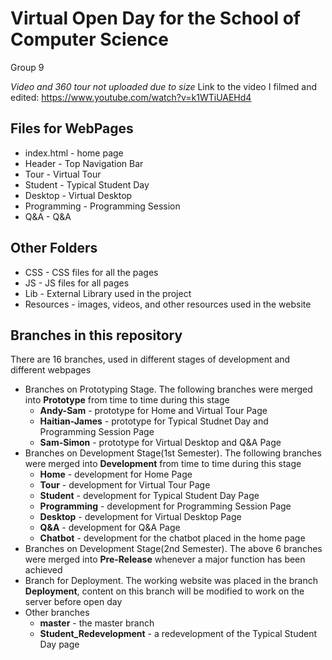 # Virtual Open Day for the School of Computer Science
Group 9

*Video and 360 tour not uploaded due to size*
Link to the video I filmed and edited: https://www.youtube.com/watch?v=k1WTiUAEHd4

## Files for WebPages
* index.html - home page
* Header - Top Navigation Bar
* Tour - Virtual Tour
* Student - Typical Student Day
* Desktop - Virtual Desktop
* Programming - Programming Session
* Q&A - Q&A

## Other Folders
* CSS - CSS files for all the pages
* JS - JS files for all pages
* Lib - External Library used in the project
* Resources - images, videos, and other resources used in the website

## Branches in this repository

There are 16 branches, used in different stages of development and different webpages
* Branches on Prototyping Stage. The following branches were merged into **Prototype** from time to time during this stage
    * **Andy-Sam** - prototype for Home and Virtual Tour Page
    * **Haitian-James** - prototype for Typical Studnet Day and Programming Session Page
    * **Sam-Simon** - prototype for Virtual Desktop and Q&A Page
* Branches on Development Stage(1st Semester). The following branches were merged into **Development** from time to time during this stage
    * **Home** - development for Home Page
    * **Tour** - development for Virtual Tour Page
    * **Student** - development for Typical Student Day Page
    * **Programming** - development for Programming Session Page
    * **Desktop** - development for Virtual Desktop Page
    * **Q&A** - development for Q&A Page
    * **Chatbot** - development for the chatbot placed in the home page
* Branches on Development Stage(2nd Semester). The above 6 branches were merged into **Pre-Release** whenever a major function has been achieved
* Branch for Deployment. The working website was placed in the branch **Deployment**, content on this branch will be modified to work on the server before open day
* Other branches
    * **master** - the master branch
    * **Student_Redevelopment** - a redevelopment of the Typical Student Day page
